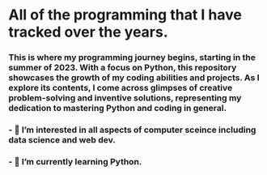 # All of the programming that I have tracked over the years.
### This is where my programming journey begins, starting in the summer of 2023. With a focus on Python, this repository showcases the growth of my coding abilities and projects. As I explore its contents, I come across glimpses of creative problem-solving and inventive solutions, representing my dedication to mastering Python and coding in general.
### 
### - 👀 I’m interested in all aspects of computer sceince including data science and web dev.
### - 🌱 I’m currently learning Python.
